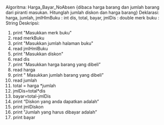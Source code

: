 Algoritma: Harga_Bayar_NoAbsen
{dibaca harga barang dan jumlah barang dari piranti masukan. Hitunglah jumlah diskon dan
harga barang}
Deklarasi:
harga, jumlah, jmlHlmBuku : int
dis, total, bayar, jmlDis : double
merk buku : String 
Deskripsi:
1. print "Masukkan merk buku"
2. read merkBuku
3. print "Masukkan jumlah halaman buku"
4. read jmlHmlBuku
5. print "Masukkan diskon"
6. read dis 
7. print "Masukkan harga barang yang dibeli”
8. read harga
9. print " Masukkan jumlah barang yang dibeli”
10. read jumlah
11. total = harga *jumlah
12. jmlDis=total*dis
13. bayar=total-jmlDis
14. print “Diskon yang anda dapatkan adalah”
15. print jmlDiskon
16. print "Jumlah yang harus dibayar adalah”
17. print bayar